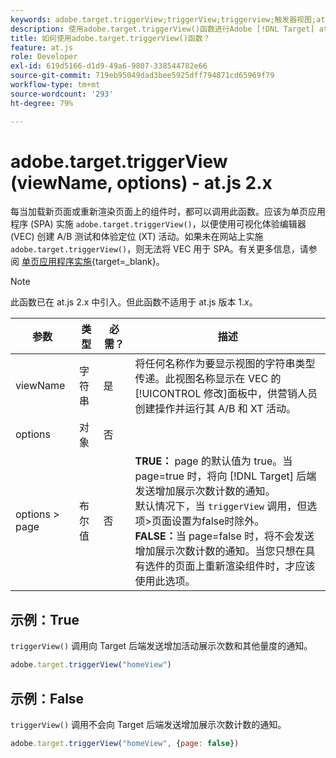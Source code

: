 ```yaml
---
keywords: adobe.target.triggerView;triggerView;triggerview;触发器视图;at.js;函数;函数;viewName;viewname;视图名称
description: 使用adobe.target.triggerView()函数进行Adobe [!DNL Target] at.js JavaScript库，用于单页应用程序(SPA)。 (at.js 2.x)
title: 如何使用adobe.target.triggerView()函数？
feature: at.js
role: Developer
exl-id: 619d5166-d1d9-49a6-9807-338544782e66
source-git-commit: 719eb95049dad3bee5925dff794871cd65969f79
workflow-type: tm+mt
source-wordcount: '293'
ht-degree: 79%

---
```


# adobe.target.triggerView (viewName, options) - at.js 2.x

每当加载新页面或重新渲染页面上的组件时，都可以调用此函数。应该为单页应用程序 (SPA) 实施 `adobe.target.triggerView()`，以便使用可视化体验编辑器 (VEC) 创建 A/B 测试和体验定位 (XT) 活动。如果未在网站上实施 `adobe.target.triggerView()`，则无法将 VEC 用于 SPA。有关更多信息，请参阅 [单页应用程序实施](https://developer.adobe.com/target/implement/client-side/atjs/how-to-deployatjs/target-atjs-single-page-application/){target=_blank}。

>[!NOTE]
>
>此函数已在 at.js 2.x 中引入。但此函数不适用于 at.js 版本 1.*x*。

| 参数 | 类型 | 必需？ | 描述 |
| --- | --- | --- | --- |
| viewName | 字符串 | 是 | 将任何名称作为要显示视图的字符串类型传递。此视图名称显示在 VEC 的[!UICONTROL 修改]面板中，供营销人员创建操作并运行其 A/B 和 XT 活动。 |
| options | 对象 | 否 |  |
| options > page | 布尔值 | 否 | **TRUE：** page 的默认值为 true。当 page=true 时，将向 [!DNL Target] 后端发送增加展示次数计数的通知。<br>默认情况下，当 `triggerView` 调用，但选项>页面设置为false时除外。<br>**FALSE：**&#x200B;当 page=false 时，将不会发送增加展示次数计数的通知。当您只想在具有选件的页面上重新渲染组件时，才应该使用此选项。 |

## 示例：True

`triggerView()` 调用向 Target 后端发送增加活动展示次数和其他量度的通知。

```javascript
adobe.target.triggerView("homeView")
```

## 示例：False

`triggerView()` 调用不会向 Target 后端发送增加展示次数计数的通知。

```javascript
adobe.target.triggerView("homeView", {page: false})
```

